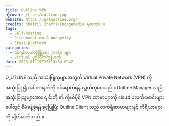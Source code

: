 ```yaml
---
title: Outline VPN
ကိုcover: /files/outline.jpg
website: https://getoutline.org/
credits: Khairil Zhafri/EngageMedia မှစာသား ။
tags:
  - Self-hosting
  - Circumvention & Anonymity
  - Cross-platform
categories:
  - ဒစ်ဂျစ်တယ်လုံခြုံရေး Tools များ
  - Virtual ပုဂ္ဂလိကကွန်ယက်
date: 2023-01-19T20:13:34.694Z
--- 
```

O_UTLINE သည် အသုံးပြုသူများအတွက် Virtual Private Network (VPN) ကိုအသုံးပြု ၍ အင်တာနက်ကို ဝင်ရောက်ရန် လွယ်ကူစေသည် ။ Outline Manager သည်အသုံးပြုသူများအား ၎ င်းတို့ ၏ ကိုယ်ပိုင် VPN ဆာဗာများကို cloud ပလက်ဖောင်းများပေါ်တွင် စီမံခန့်ခွဲရန်ခွင့်ပြုပြီး Outline Client သည် လက်ရှိဆာဗာများနှင့် ကိရိယာများကို ချိတ်ဆက်သည် ။